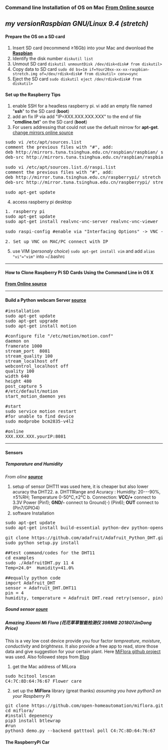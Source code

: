 ### Command line Installation of OS on Mac  [**From Online source**](https://www.raspberrypi.org/documentation/installation/installing-images/mac.md)
*my versionRaspbian GNU/Linux 9.4 (stretch)*
--------
#### Prepare the OS on a SD card

1. Insert SD card (recommend ≥16Gb) into your Mac and dwonload the [**Raspbian**](https://www.raspberrypi.org/downloads/raspbian/)
2. Identify the disk number `diskutil list`
3. Unmout SD card `diskutil unmountDisk /dev/disk<disk# from diskutil> `
4. Copy data to SD card `sudo dd bs=1m if=Your20xx-xx-xx-raspbian-stretch.img of=/dev/rdisk<disk# from diskutil> conv=sync`
5. Eject the SD card `sudo diskutil eject /dev/rdisk<disk# from diskutil>`


#### Set up the Raspberry Tips
1. enable SSH for a headless raspberry pi. vi add an empty file named "**ssh**" to the SD card (**boot**)
2. add an fix IP via add "IP=XXX.XXX.XXX.XXX" to the end of file "**cmdline.txt**" on the SD card (**boot**)
3. For users addressing that could not use the defualt mirrow for **apt-get**. [change mirrors online source](https://blog.csdn.net/la9998372/article/details/77886806/)
<pre>
sudo vi /etc/apt/sources.list
comment the previous files with "#", add:
deb http://mirrors.tuna.tsinghua.edu.cn/raspbian/raspbian/ stretch main contrib non-free rpi
deb-src http://mirrors.tuna.tsinghua.edu.cn/raspbian/raspbian/ stretch main contrib non-free rpi

sudo vi /etc/apt/sources.list.d/raspi.list
comment the previous files with "#", add:
deb http://mirror.tuna.tsinghua.edu.cn/raspberrypi/ stretch main ui
deb-src http://mirror.tuna.tsinghua.edu.cn/raspberrypi/ stretch main ui

sudo apt-get update
</pre>

4. access raspberry pi desktop 
<pre>
1. raspberry pi
sudo apt-get update
sudo apt-get install realvnc-vnc-server realvnc-vnc-viewer

sudo raspi-config #enable via "Interfacing Options" -> VNC ->yes

2. Set up VNC on MAC/PC connect with IP
</pre>

5. use VIM (*personaly choice*) `sudo apt-get install vim` and add `alias "vi"="vim"` into ~/.bashrc

-----------
#### How to Clone Raspberry Pi SD Cards Using the Command Line in OS X 
[**From Online source**](https://computers.tutsplus.com/articles/how-to-clone-raspberry-pi-sd-cards-using-the-command-line-in-os-x--mac-59911)

-----------
#### Build a Python webcam Server [**source**](https://www.instructables.com/id/How-to-Make-Raspberry-Pi-Webcam-Server-and-Stream-/)
<pre>
#installation
sudo apt-get update
sudo apt-get upgrade
sudo apt-get install motion

#configure file "/etc/motion/motion.conf"
daemon on
framerate 1000
stream_port  8081
stream_quality 100
stream_localhost off
webcontrol_localhost off
quality 100
width 640
height 480
post_capture 5
#/etc/default/motion
start_motion_daemon yes

#start
sudo service motion restart
#for unable to find device
sudo modprobe bcm2835-v4l2

#online
XXX.XXX.XXX.yourIP:8081 
</pre>


-----------
#### Sensors
##### Temparature and Humidity
*From oline [**source**](https://tutorials-raspberrypi.com/raspberry-pi-measure-humidity-temperature-dht11-dht22/)*

1. setup of sensor 
DHT11 was used here, it is cheaper but also lower acuracy tha DHT22.
    a. DHT11Range and Acuracy : Humidity:  20---90%, ±5%RH; Temperature 0-50℃,±2℃
    b. Connection: **VCC/+** connect to 3.3V Power (Pin1); **GND/-** connect to Ground(-) (Pin6); **OUT** connect to (Pin7/GPIO4)  
2. software Installation 
<pre>
sudo apt-get update
sudo apt-get install build-essential python-dev python-openssl git

git clone https://github.com/adafruit/Adafruit_Python_DHT.git && cd Adafruit_Python_DHT
sudo python setup.py install

##test command/codes for the DHT11  
cd examples
sudo ./AdafruitDHT.py 11 4 
Temp=24.0*  Humidity=41.0%

##equally python code
import Adafruit_DHT
sensor = Adafruit_DHT.DHT11
pin = 4
humidity, temperature = Adafruit_DHT.read_retry(sensor, pin)
</pre>

##### Sound sensor [soure](https://www.instructables.com/id/Sound-Sensor-Raspberry-Pi/) 

##### Amazing Xiaomi Mi Flora (花花草草智能检测仪 39RMB 201807JinDong Price)
This is a vey low cost device provide you four factor *tempreature*, *moisture*, *conductivity* and *brightness*. It also provide a free app to read, store those data and give suggestion for your certain plant. Here [MiFlora github project](https://github.com/open-homeautomation/miflora) was used. Also followed steps from [Blog](https://zsiti.eu/xiaomi-miflora-plant-sensor-pimatic-raspberry-pi-3/)

1. get the Mac address of MiLora
<pre>
sudo hcitool lescan
C4:7C:8D:64:76:67 Flower care
</pre>
2. set up the **MiFlora** library (great thanks) 
*assuming you have python3 on your Raspberry Pi*
<pre>
git clone https://github.com/open-homeautomation/miflora.git
cd miflora/
#install depenency
pip3 install btlewrap
#run
python3 demo.py --backend gatttool poll C4:7C:8D:64:76:67
</pre>
#### The RaspberryPi Car
